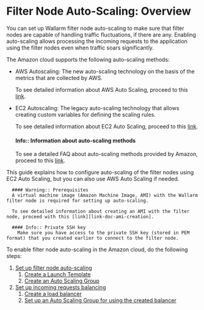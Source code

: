 [link-doc-aws-as]:          https://docs.aws.amazon.com/autoscaling/plans/userguide/what-is-aws-auto-scaling.html
[link-doc-ec2-as]:          https://docs.aws.amazon.com/autoscaling/ec2/userguide/GettingStartedTutorial.html
[link-doc-as-faq]:          https://aws.amazon.com/autoscaling/faqs/

[link-doc-ami-creation]:    create-image.md
[link-doc-asg-guide]:       autoscaling-group-guide.md
[link-doc-lb-guide]:        load-balancing-guide.md
[link-doc-create-template]: autoscaling-group-guide.md#1--creating-a-launch-template
[link-doc-create-asg]:      autoscaling-group-guide.md#2--creating-an-auto-scaling-group
[link-doc-create-lb]:       load-balancing-guide.md#1--creating-a-load-balancer
[link-doc-set-up-asg]:      load-balancing-guide.md#2--setting-up-an-auto-scaling-group-for-using-the-created-balancer


#   Filter Node Auto-Scaling: Overview

You can set up Wallarm filter node auto-scaling to make sure that filter nodes are capable of handling traffic fluctuations, if there are any. Enabling auto-scaling allows processing the incoming requests to the application using the filter nodes even when traffic soars significantly.

The Amazon cloud supports the following auto-scaling methods:
*   AWS Autoscaling:
    The new auto-scaling technology on the basis of the metrics that are collected by AWS.
    
    To see detailed information about AWS Auto Scaling, proceed to this [link][link-doc-aws-as]. 

*   EC2 Autoscaling:
    The legacy auto-scaling technology that allows creating custom variables for defining the scaling rules.
    
    To see detailed information about EC2 Auto Scaling, proceed to this [link][link-doc-ec2-as]. 
    
      #### Info:: Information about auto-scaling methods 
      To see a detailed FAQ about auto-scaling methods provided by Amazon, proceed to this [link][link-doc-as-faq]. 

This guide explains how to configure auto-scaling of the filter nodes using EC2 Auto Scaling, but you can also use AWS Auto Scaling if needed.

      #### Warning:: Prerequisites
      A virtual machine image (Amazon Machine Image, AMI) with the Wallarm filter node is required for setting up auto-scaling.
      
      To see detailed information about creating an AMI with the filter node, proceed with this [link][link-doc-ami-creation].

<!-- -->

      #### Info:: Private SSH key
        Make sure you have access to the private SSH key (stored in PEM format) that you created earlier to connect to the filter node.

To enable filter node auto-scaling in the Amazon cloud, do the following steps:
1.  [Set up filter node auto-scaling][link-doc-asg-guide]
    1.  [Create a Launch Template][link-doc-create-template]
    2.  [Create an Auto Scaling Group][link-doc-create-asg]
2.  [Set up incoming requests balancing][link-doc-lb-guide]
    1.  [Create a load balancer][link-doc-create-lb]
    2.  [Set up an Auto Scaling Group for using the created balancer][link-doc-set-up-asg]